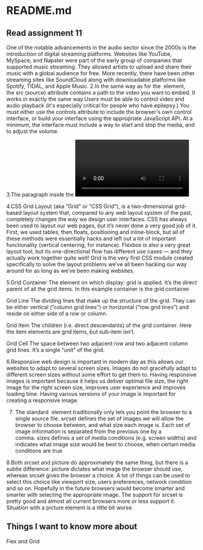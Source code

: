 # README.md

## Read assignment 11

One of the notable advancements in the audio sector since the 2000s is the introduction of digital streaming platforms. Websites like YouTube, MySpace, and Napster were part of the early group of companies that supported music streaming. They allowed artists to upload and share their music with a global audience for free. More recently, there have been other streaming sites like SoundCloud along with downloadable platforms like Spotify, TIDAL, and Apple Music.
2.In the same way as for the <img> element, the src (source) attribute contains a path to the  	video you want to embed. It works in exactly the same way.Users must be able to control video and audio playback (it's especially critical for people who have epilepsy.) You must either use the controls attribute to include the browser's own control interface, or build your interface using the appropriate JavaScript API. At a minimum, the interface must include a way to start and stop the media, and to adjust the volume.


3.The paragraph inside the <video> tags
This is called fallback content — this will be displayed if the browser accessing the page doesn't support the <video> element, allowing us to provide a fallback for older browsers. This can be anything you like; in this case, we've provided a direct link to the video file, so the user can at least access it some way regardless of what browser they are using.

4.CSS Grid Layout (aka “Grid” or “CSS Grid”), is a two-dimensional grid-based layout system that, compared to any web layout system of the past, completely changes the way we design user interfaces. CSS has always been used to layout our web pages, but it’s never done a very good job of it. First, we used tables, then floats, positioning and inline-block, but all of these methods were essentially hacks and left out a lot of important functionality (vertical centering, for instance). Flexbox is also a very great layout tool, but its one-directional flow has different use cases — and they actually work together quite well! Grid is the very first CSS module created specifically to solve the layout problems we’ve all been hacking our way around for as long as we’ve been making websites.

5.Grid Container
The element on which display: grid is applied. It’s the direct parent of all the grid items. In this example container is the grid container.

Grid Line
The dividing lines that make up the structure of the grid. They can be either vertical (“column grid lines”) or horizontal (“row grid lines”) and reside on either side of a row or column.

Grid Item
The children (i.e. direct descendants) of the grid container. Here the item elements are grid items, but sub-item isn’t.

Grid Cell
The space between two adjacent row and two adjacent column grid lines. It’s a single “unit” of the grid. 

6.Responsive web design is important in modern day as this allows our websites to adapt to several screen sizes.
Images do not gracefully adapt to different screen sizes without some effort to get them to.	Having responsive images is important because it helps us deliver optimal file size, the right image for the right screen size, improves user experience and improves loading time.	Having various versions of your image is important for creating a responsive image.

7. The standard <img> element traditionally only lets you point the browser to a single source file. srcset defines the set of images we will allow the browser to choose between, and what size each image is. Each set of image information is separated from the previous one by a comma. sizes defines a set of media conditions (e.g. screen widths) and indicates what image size would be best to choose, when certain media conditions are true

8.Both srcset and picture do approximately the same thing, but there is a subtle difference:
picture dictates what image the browser should use, whereas
srcset gives the browser a choice. A lot of things can be used to select this choice like viewport size, users preferences, network condition and so on. Hopefully in the future browsers would become smarter and smarter with selecting the appropriate image.
The support for srcset is pretty good and almost all current browsers more or less support it. Situation with a picture element is a little bit worse.

## Things I want to know more about

Flex and Grid